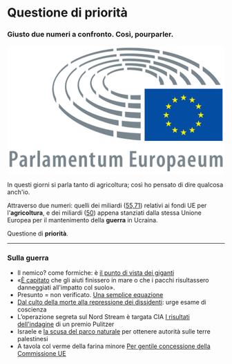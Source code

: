 # Questione di priorità

### Giusto due numeri a confronto. Così, pourparler.

![logo del parlamento europeo](/img/questione-di-priorita.jpeg)

In questi giorni si parla tanto di agricoltura; così ho pensato di dire qualcosa anch'io.

Attraverso due numeri: quelli dei miliardi ([55,71](https://www.europarl.europa.eu/factsheets/it/sheet/106/il-finanziamento-della-pac#:~:text=Il%20bilancio%20dell'Unione%20per,%2C71%20miliardi%20di%20EUR)) relativi ai fondi UE per l'**agricoltura**, e dei miliardi ([50](https://it.euronews.com/my-europe/2024/02/01/ue-accordo-sul-fondo-da-50-miliardi-per-lucraina)) appena stanziati dalla stessa Unione Europea per il mantenimento della **guerra** in Ucraina.

Questione di **priorità**.

---

### Sulla guerra
- Il nemico? come formiche: è [il punto di vista dei giganti](/articles/2024-03-07-come-formiche.html)
- «[È capitato](/articles/2024-03-06-una-barzelletta-vera.html) che gli aiuti finissero in mare o che i pacchi risultassero danneggiati all'impatto col suolo».
- Presunto = non verificato. [Una semplice equazione](/articles/2024-01-28-presunzione-di-innocenza.html)
- [Dal culto della morte alla repressione dei dissidenti](/articles/2023-03-27-il-bue-dice-cornuto-asino.html): urge esame di coscienza
- L’operazione segreta sul Nord Stream è targata CIA [I risultati dell'indagine](/articles/2023-02-16-nord-stream.html) di un premio Pulitzer
- Israele e [la scusa del parco naturale](/articles/2022-02-23-israele-parco-naturale-palestina.html) per ottenere autorità sulle terre palestinesi
- A tavola col verme della farina minore [Per gentile concessione della Commissione UE](/articles/2024-03-05-verme-farina.html)